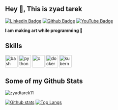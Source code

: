 ## Hey 👋, This is zyad tarek 
[![Linkedin Badge](https://img.shields.io/badge/-zyadtarek-0072b1?style=flat&logo=Linkedin&logoColor=white&link=https://www.linkedin.com/in/zyadtarek/)](https://www.linkedin.com/in/zyadtarek/) 
[![Github Badge](https://img.shields.io/badge/-zyadtarek11-grey?style=flat&logo=github&logoColor=white&link=https://github.com/zyadtarek11/)](https://www.github.com/zyadtarek11/)
[![YouTube Badge](https://img.shields.io/badge/-YouTube-FF0000?style=flat&logo=youtube&logoColor=white&link=https://www.youtube.com/@zyadtarek11)](https://www.youtube.com/@zyadtarek11)

<p align='left'><b>I am making art while programming 🌌</b></p>

## Skills
<p align="left">
  <img src="https://cdn.jsdelivr.net/gh/devicons/devicon/icons/bash/bash-original.svg" alt="bash" width="40" height="40"/>
  <img src="https://cdn.jsdelivr.net/gh/devicons/devicon/icons/python/python-original.svg" alt="python" width="40" height="40"/>
  <img src="https://cdn.jsdelivr.net/gh/devicons/devicon/icons/c/c-original.svg" alt="c" width="40" height="40"/>
  <img src="https://cdn.jsdelivr.net/gh/devicons/devicon/icons/docker/docker-original.svg" alt="docker" width="40" height="40"/>
  <img src="https://cdn.jsdelivr.net/gh/devicons/devicon/icons/kubernetes/kubernetes-plain.svg" alt="kubernetes" width="40" height="40"/>
</p>

## Some of my Github Stats
<p align=left> <img src=https://komarev.com/ghpvc/?username=zyadtarek11 alt=zyadtarek11 /> </p>

[![Github stats](https://github-readme-stats.vercel.app/api?username=zyadtarek11&show_icons=true&include_all_commits=true)](https://github.com/zyadtarek11/github-readme-stats)
[![Top Langs](https://github-readme-stats.vercel.app/api/top-langs/?username=zyadtarek11&layout=compact)](https://github.com/zyadtarek11/github-readme-stats)

